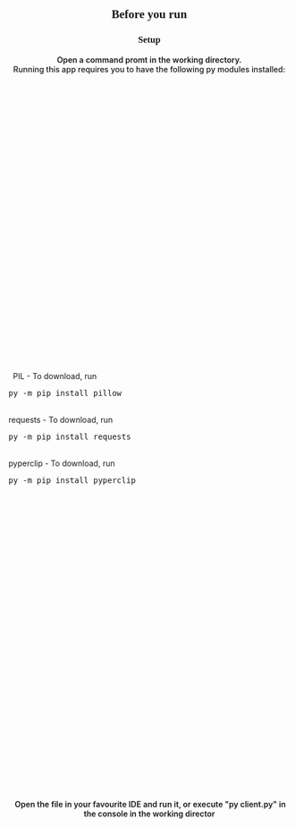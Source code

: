 
<!DOCTYPE html>
<html style="font-size: 16px;">
  <head>
    <meta name="viewport" content="width=device-width, initial-scale=1.0">
    <meta charset="utf-8">
    <meta name="keywords" content="Before you run">
    <meta name="description" content="">
    <meta name="page_type" content="np-template-header-footer-from-plugin">
    <section class="u-clearfix u-section-1" id="sec-aedb">
      <div class="u-clearfix u-sheet u-sheet-1">
        <div class="fr-view u-align-center u-clearfix u-rich-text u-text u-text-1">
          <h2 style="text-align: center;">
            <span style="font-weight: 700;">
              <span class="u-custom-font" style="font-family: &quot;Varela Round&quot;;">Before you run</span>
            </span>
          </h2>
          <h3 style="text-align: center;">
            <span class="u-custom-font" style="font-family: &quot;Varela Round&quot;; font-weight: 700;">Setup</span>
          </h3>
          <p style="text-align: center;">
            <span style="font-weight: 600;">Open a command promt in the working directory.</span><br>
            <span style="font-weight: 450;">Running this app requires you to have the following py modules installed:</span>
          </p>
        </div>
        <div class="u-list u-repeater u-list-1">
          <div class="u-container-style u-list-item u-repeater-item">
            <div class="u-container-layout u-similar-container u-container-layout-1"><span class="u-icon u-icon-circle u-text-palette-1-base u-icon-1">
            <svg class="u-svg-link" preserveAspectRatio="xMidYMin slice" viewBox="0 0 515.556 515.556" style=""><use xmlns:xlink="http://www.w3.org/1999/xlink" xlink:href="#svg-c319"></use></svg>
          </span>
              <p style="text-align: left; margin-left: 8px">PIL - To download, run <pre class="prettyprint">py -m pip install pillow</pre><br>requests - To download, run <pre class="prettyprint">py -m pip install requests</pre><br>
                pyperclip - To download, run <pre class="prettyprint">py -m pip install pyperclip</pre><br>
              </p><span class="u-icon u-icon-circle u-text-palette-1-base u-icon-2">
            <svg class="u-svg-link" preserveAspectRatio="xMidYMin slice" viewBox="0 0 515.556 515.556" style=""><use xmlns:xlink="http://www.w3.org/1999/xlink" xlink:href="#svg-7b8f"></use></svg>
          </span>
            </div>
          </div>
        </div>
        <div class="fr-view u-clearfix u-rich-text u-text u-text-3">
          <p style="text-align: center;">
            <span style="font-weight: 600;">&nbsp;Open the file in your favourite IDE and run it, or execute "py client.py" in the console in the working director</span>
          </p>
          <p style="text-align: center;">
            <span style="font-weight: 600;">&nbsp;</span>
          </p>
         
